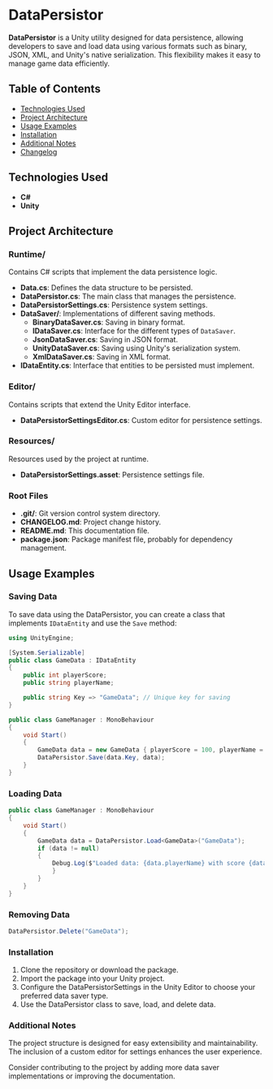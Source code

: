 # DataPersistor

**DataPersistor** is a Unity utility designed for data persistence, allowing developers to save and load data using various formats such as binary, JSON, XML, and Unity's native serialization. This flexibility makes it easy to manage game data efficiently.

## Table of Contents

- [Technologies Used](#technologies-used)
- [Project Architecture](#project-architecture)
- [Usage Examples](#usage-examples)
- [Installation](#installation)
- [Additional Notes](#additional-notes)
- [Changelog](#changelog)

## Technologies Used

- **C#**
- **Unity**

## Project Architecture

### Runtime/

Contains C# scripts that implement the data persistence logic.

- **Data.cs**: Defines the data structure to be persisted.
- **DataPersistor.cs**: The main class that manages the persistence.
- **DataPersistorSettings.cs**: Persistence system settings.
- **DataSaver/**: Implementations of different saving methods.
  - **BinaryDataSaver.cs**: Saving in binary format.
  - **IDataSaver.cs**: Interface for the different types of `DataSaver`.
  - **JsonDataSaver.cs**: Saving in JSON format.
  - **UnityDataSaver.cs**: Saving using Unity's serialization system.
  - **XmlDataSaver.cs**: Saving in XML format.
- **IDataEntity.cs**: Interface that entities to be persisted must implement.

### Editor/

Contains scripts that extend the Unity Editor interface.

- **DataPersistorSettingsEditor.cs**: Custom editor for persistence settings.

### Resources/

Resources used by the project at runtime.

- **DataPersistorSettings.asset**: Persistence settings file.

### Root Files

- **.git/**: Git version control system directory.
- **CHANGELOG.md**: Project change history.
- **README.md**: This documentation file.
- **package.json**: Package manifest file, probably for dependency management.

## Usage Examples

### Saving Data

To save data using the DataPersistor, you can create a class that implements `IDataEntity` and use the `Save` method:

```csharp
using UnityEngine;

[System.Serializable]
public class GameData : IDataEntity
{
    public int playerScore;
    public string playerName;

    public string Key => "GameData"; // Unique key for saving
}

public class GameManager : MonoBehaviour
{
    void Start()
    {
        GameData data = new GameData { playerScore = 100, playerName = "Player1" };
        DataPersistor.Save(data.Key, data);
    }
}
```

### Loading Data

```csharp
public class GameManager : MonoBehaviour
{
    void Start()
    {
        GameData data = DataPersistor.Load<GameData>("GameData");
        if (data != null)
        {
            Debug.Log($"Loaded data: {data.playerName} with score {data.playerScore}");
            }
        }
    }
}
```

### Removing Data

```csharp
DataPersistor.Delete("GameData");
```

### Installation

1. Clone the repository or download the package.
2. Import the package into your Unity project.
3. Configure the DataPersistorSettings in the Unity Editor to choose your preferred data saver type.
4. Use the DataPersistor class to save, load, and delete data.

### Additional Notes

The project structure is designed for easy extensibility and maintainability. The inclusion of a custom editor for settings enhances the user experience.

Consider contributing to the project by adding more data saver implementations or improving the documentation.
